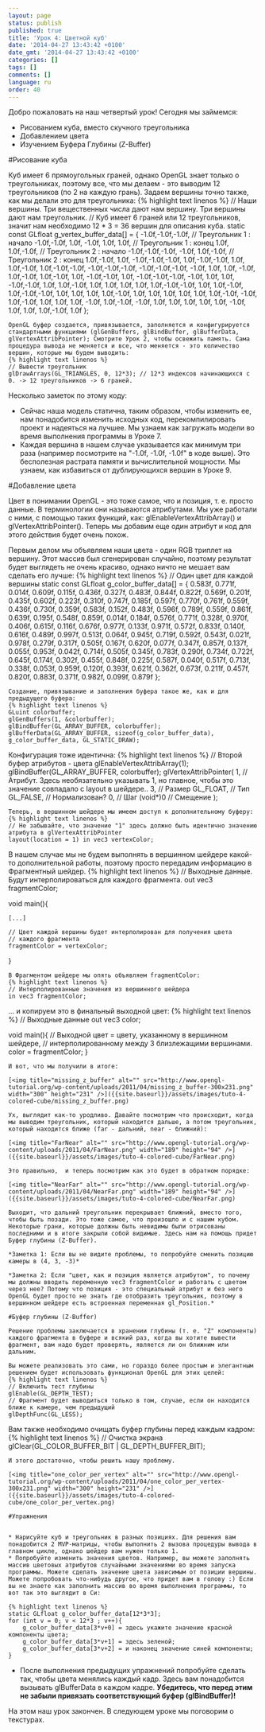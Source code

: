 ```yaml
---
layout: page
status: publish
published: true
title: 'Урок 4: Цветной куб'
date: '2014-04-27 13:43:42 +0100'
date_gmt: '2014-04-27 13:43:42 +0100'
categories: []
tags: []
comments: []
language: ru
order: 40
---
```


Добро пожаловать на наш четвертый урок! Сегодня мы займемся:

* Рисованием куба, вместо скучного треугольника
* Добавлением цвета
* Изучением Буфера Глубины (Z-Buffer)


#Рисование куба

Куб имеет 6 прямоугольных граней, однако OpenGL знает только о треугольниках, поэтому все, что мы делаем - это выводим 12 треугольников (по 2 на каждую грань). Задаем вершины точно также, как мы делали это для треугольника:
{% highlight text linenos %}
// Наши вершины. Три вещественных числа дают нам вершину. Три вершины дают нам треугольник.
// Куб имеет 6 граней или 12 треугольников, значит нам необходимо 12 * 3 = 36 вершин для описания куба.
static const GLfloat g_vertex_buffer_data[] = {
    -1.0f,-1.0f,-1.0f, // Треугольник 1 : начало
    -1.0f,-1.0f, 1.0f,
    -1.0f, 1.0f, 1.0f, // Треугольник 1 : конец
    1.0f, 1.0f,-1.0f, // Треугольник 2 : начало
    -1.0f,-1.0f,-1.0f,
    -1.0f, 1.0f,-1.0f, // Треугольник 2 : конец
    1.0f,-1.0f, 1.0f,
    -1.0f,-1.0f,-1.0f,
    1.0f,-1.0f,-1.0f,
    1.0f, 1.0f,-1.0f,
    1.0f,-1.0f,-1.0f,
    -1.0f,-1.0f,-1.0f,
    -1.0f,-1.0f,-1.0f,
    -1.0f, 1.0f, 1.0f,
    -1.0f, 1.0f,-1.0f,
    1.0f,-1.0f, 1.0f,
    -1.0f,-1.0f, 1.0f,
    -1.0f,-1.0f,-1.0f,
    -1.0f, 1.0f, 1.0f,
    -1.0f,-1.0f, 1.0f,
    1.0f,-1.0f, 1.0f,
    1.0f, 1.0f, 1.0f,
    1.0f,-1.0f,-1.0f,
    1.0f, 1.0f,-1.0f,
    1.0f,-1.0f,-1.0f,
    1.0f, 1.0f, 1.0f,
    1.0f,-1.0f, 1.0f,
    1.0f, 1.0f, 1.0f,
    1.0f, 1.0f,-1.0f,
    -1.0f, 1.0f,-1.0f,
    1.0f, 1.0f, 1.0f,
    -1.0f, 1.0f,-1.0f,
    -1.0f, 1.0f, 1.0f,
    1.0f, 1.0f, 1.0f,
    -1.0f, 1.0f, 1.0f,
    1.0f,-1.0f, 1.0f
};
```
OpenGL буфер создается, привязывается, заполняется и конфигурируется стандартными функциями (glGenBuffers, glBindBuffer, glBufferData, glVertexAttribPointer); Смотрите Урок 2, чтобы освежить память. Сама процедура вывода не меняется и все, что меняется - это количество вершин, которые мы будем выводить:
{% highlight text linenos %}
// Вывести треугольник
glDrawArrays(GL_TRIANGLES, 0, 12*3); // 12*3 индексов начинающихся с 0. -> 12 треугольников -> 6 граней.
```
Несколько заметок по этому коду:

* Сейчас наша модель статична, таким образом, чтобы изменить ее, нам понадобится изменить исходных код, перекомпилировать проект и надеяться на лучшее. Мы узнаем как загружать модели во время выполнения программы в Уроке 7.
* Каждая вершина в нашем случае указывается как минимум три раза (например посмотрите на "-1.0f, -1.0f, -1.0f" в коде выше). Это бесполезная растрата памяти и вычислительной мощности. Мы узнаем, как избавиться от дублирующихся вершин в Уроке 9.


#Добавление цвета

Цвет в понимании OpenGL - это тоже самое, что и позиция, т. е. просто данные. В терминологии они называются атрибутами. Мы уже работали с ними, с помощью таких функций, как: glEnableVertexAttribArray() и glVertexAttribPointer(). Теперь мы добавим еще один атрибут и код для этого действия будет очень похож.

Первым делом мы объявляем наши цвета - один RGB триплет на вершину. Этот массив был сгенерирован случайно, поэтому результат будет выглядеть не очень красиво, однако ничто не мешает вам сделать его лучше:
{% highlight text linenos %}
// Один цвет для каждой вершины
static const GLfloat g_color_buffer_data[] = {
    0.583f,  0.771f,  0.014f,
    0.609f,  0.115f,  0.436f,
    0.327f,  0.483f,  0.844f,
    0.822f,  0.569f,  0.201f,
    0.435f,  0.602f,  0.223f,
    0.310f,  0.747f,  0.185f,
    0.597f,  0.770f,  0.761f,
    0.559f,  0.436f,  0.730f,
    0.359f,  0.583f,  0.152f,
    0.483f,  0.596f,  0.789f,
    0.559f,  0.861f,  0.639f,
    0.195f,  0.548f,  0.859f,
    0.014f,  0.184f,  0.576f,
    0.771f,  0.328f,  0.970f,
    0.406f,  0.615f,  0.116f,
    0.676f,  0.977f,  0.133f,
    0.971f,  0.572f,  0.833f,
    0.140f,  0.616f,  0.489f,
    0.997f,  0.513f,  0.064f,
    0.945f,  0.719f,  0.592f,
    0.543f,  0.021f,  0.978f,
    0.279f,  0.317f,  0.505f,
    0.167f,  0.620f,  0.077f,
    0.347f,  0.857f,  0.137f,
    0.055f,  0.953f,  0.042f,
    0.714f,  0.505f,  0.345f,
    0.783f,  0.290f,  0.734f,
    0.722f,  0.645f,  0.174f,
    0.302f,  0.455f,  0.848f,
    0.225f,  0.587f,  0.040f,
    0.517f,  0.713f,  0.338f,
    0.053f,  0.959f,  0.120f,
    0.393f,  0.621f,  0.362f,
    0.673f,  0.211f,  0.457f,
    0.820f,  0.883f,  0.371f,
    0.982f,  0.099f,  0.879f
};
```
Создание, привязывание и заполнения буфера такое же, как и для предыдущего буфера:
{% highlight text linenos %}
GLuint colorbuffer;
glGenBuffers(1, &colorbuffer);
glBindBuffer(GL_ARRAY_BUFFER, colorbuffer);
glBufferData(GL_ARRAY_BUFFER, sizeof(g_color_buffer_data), g_color_buffer_data, GL_STATIC_DRAW);
```
Конфигурация тоже идентична:
{% highlight text linenos %}
// Второй буфер атрибутов - цвета
glEnableVertexAttribArray(1);
glBindBuffer(GL_ARRAY_BUFFER, colorbuffer);
glVertexAttribPointer(
    1,                                // Атрибут. Здесь необязательно указывать 1, но главное, чтобы это значение совпадало с layout в шейдере..
    3,                                // Размер
    GL_FLOAT,                         // Тип
    GL_FALSE,                         // Нормализован?
    0,                                // Шаг
    (void*)0                          // Смещение
);
```
Теперь, в вершинном шейдере мы имеем доступ к дополнительному буферу:
{% highlight text linenos %}
// Не забывайте, что значение "1" здесь должно быть идентично значению атрибута в glVertexAttribPointer
layout(location = 1) in vec3 vertexColor;
```
В нашем случае мы не будем выполнять в вершинном шейдере какой-то дополнительной работы, поэтому просто передадим информацию в Фрагментный шейдер.
{% highlight text linenos %}
// Выходные данные. Будут интерполироваться для каждого фрагмента.
out vec3 fragmentColor;

void main(){

    [...]

    // Цвет каждой вершины будет интерполирован для получения цвета
    // каждого фрагмента
    fragmentColor = vertexColor;
}
```
В Фрагментом шейдере мы опять объявляем fragmentColor:
{% highlight text linenos %}
// Интерполированные значения из вершинного шейдера
in vec3 fragmentColor;
```
... и копируем это в финальный выходной цвет:
{% highlight text linenos %}
// Выходные данные
out vec3 color;

void main(){
    // Выходной цвет = цвету, указанному в вершинном шейдере,
    // интерполированному между 3 близлежащими вершинами.
    color = fragmentColor;
}
```
И вот, что мы получили в итоге:

[<img title="missing_z_buffer" alt="" src="http://www.opengl-tutorial.org/wp-content/uploads/2011/04/missing_z_buffer-300x231.png" width="300" height="231" />]({{site.baseurl}}/assets/images/tuto-4-colored-cube/missing_z_buffer.png)

Ух, выглядит как-то уродливо. Давайте посмотрим что происходит, когда мы выводим треугольник, который находится дальше, а потом треугольник, который находится ближе (far - дальний, near - ближний):

[<img title="FarNear" alt="" src="http://www.opengl-tutorial.org/wp-content/uploads/2011/04/FarNear.png" width="189" height="94" />]({{site.baseurl}}/assets/images/tuto-4-colored-cube/FarNear.png)

Это правильно,  и теперь посмотрим как это будет в обратном порядке:

[<img title="NearFar" alt="" src="http://www.opengl-tutorial.org/wp-content/uploads/2011/04/NearFar.png" width="189" height="94" />]({{site.baseurl}}/assets/images/tuto-4-colored-cube/NearFar.png)

Выходит, что дальний треугольник перекрывает ближний, вместо того, чтобы быть позади. Это тоже самое, что произошло и с нашим кубом. Некоторые грани, которые должны быть невидимы были отрисованы последними и в итоге закрыли собой видимые. Здесь нам на помощь придет Буфер глубины (Z-Buffer).

*Заметка 1: Если вы не видите проблемы, то попробуйте сменить позицию камеры в (4, 3, -3)*

*Заметка 2: Если "цвет, как и позиция является атрибутом", то почему мы должны вводить переменную vec3 fragmentColor и работать с цветом через нее? Потому что позиция - это специальный атрибут и без него OpenGL будет просто не знать где отобразить треугольник, поэтому в вершинном шейдере есть встроенная переменная gl_Position.*

#Буфер глубины (Z-Buffer)

Решение проблемы заключается в хранении глубины (т. е. "Z" компоненты) каждого фрагмента в буфере и всякий раз, когда вы хотите вывести фрагмент, вам надо будет проверять, является ли он ближним или дальним.

Вы можете реализовать это сами, но гораздо более простым и элегантным решением будет использовать функционал OpenGL для этих целей:
{% highlight text linenos %}
// Включить тест глубины
glEnable(GL_DEPTH_TEST);
// Фрагмент будет выводиться только в том, случае, если он находится ближе к камере, чем предыдущий
glDepthFunc(GL_LESS);
```
Вам также необходимо очищать буфер глубины перед каждым кадром:
{% highlight text linenos %}
// Очистка экрана
glClear(GL_COLOR_BUFFER_BIT | GL_DEPTH_BUFFER_BIT);
```
И этого достаточно, чтобы решить нашу проблему.

[<img title="one_color_per_vertex" alt="" src="http://www.opengl-tutorial.org/wp-content/uploads/2011/04/one_color_per_vertex-300x231.png" width="300" height="231" />]({{site.baseurl}}/assets/images/tuto-4-colored-cube/one_color_per_vertex.png)

#Упражнения


* Нарисуйте куб и треугольник в разных позициях. Для решения вам понадобится 2 MVP-матрицы, чтобы выполнить 2 вызова процедуры вывода в главном цикле, однако шейдер вам нужен только 1.
* Попробуйте изменить значения цветов. Например, вы можете заполнять массив цветовых атрибутов случайными значениями во время запуска программы. Можете сделать значение цвета зависимым от позиции вершины. Можете попробовать что-нибудь другое, что придет вам в голову :) Если вы не знаете как заполнить массив во время выполнения программы, то вот так это выглядит в Си:

{% highlight text linenos %}
static GLfloat g_color_buffer_data[12*3*3];
for (int v = 0; v < 12*3 ; v++){
    g_color_buffer_data[3*v+0] = здесь укажите значение красной компоненты цвета;
    g_color_buffer_data[3*v+1] = здесь зеленой;
    g_color_buffer_data[3*v+2] = и наконец значение синей компоненты;
}
```

* После выполнения предыдущих упражнений попробуйте сделать так, чтобы цвета менялись каждый кадр. Здесь вам понадобится вызывать glBufferData в каждом кадре. **Убедитесь, что перед этим не забыли привязать соответствующий буфер (glBindBuffer)!**

На этом наш урок закончен. В следующем уроке мы поговорим о текстурах.
